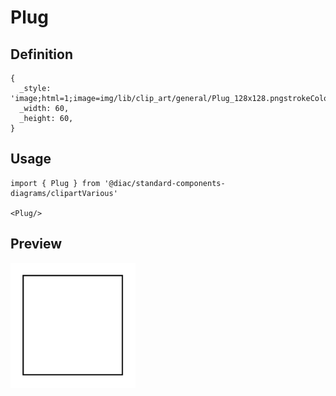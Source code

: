# Plug

## Definition

```
{
  _style: 'image;html=1;image=img/lib/clip_art/general/Plug_128x128.pngstrokeColor=none;',
  _width: 60,
  _height: 60,
}
```

## Usage

```
import { Plug } from '@diac/standard-components-diagrams/clipartVarious'

<Plug/>
```

## Preview

<img src="./plug.png" width="200"/>
